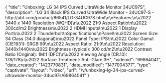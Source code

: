 {
    "title": "Unboxing: LG 34 IPS Curved UltraWide Monitor 34UC97S",
    "description": "LG 34  Black IPS Curved UltraWide Monitor - 34UC97-S - http:\/\/abt.com\/product\/86541\/LG-34UC97S.html\n\nFeatures:\n\u2022 3440 x 1440 Resolution (WQHD)\n\u2022 21:9 Aspect Ratio\n\u2022 300cd\/m2 Brightness\n\u2022 2 HDMI Inputs\n\u2022 1 Display Port\n\u2022 2 Thunderbolt\nSpecifications:\nPanel\n\u2022 Screen Size: 34 Class (34.0 diagonal)\n\u2022 Panel Type: IPS\n\u2022 Color Gamut (CIE1931): SRGB 99\n\u2022 Aspect Ratio: 21:9\n\u2022 Resolution: 3440x1440\n\u2022 Brightness (typical): 300 cd\/m2\n\u2022 Contrast Ratio (Original): 1M:1 (DFC)\n\u2022 Viewing Angle (CR.10): 178\/178\n\u2022 Surface Treatment: Anti-Glare 3H",
    "videoid": "69864041",
    "date_created": "1423770831",
    "date_modified": "1477004377",
    "type": "captivate",
    "layout": "video",
    "url": "\/v\/unboxing-lg-34-ips-curved-ultrawide-monitor-34uc97s\/69864041"
}